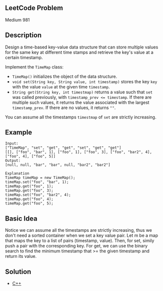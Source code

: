 ## LeetCode Problem
Medium 981

## Description
Design a time-based key-value data structure that can store multiple values for the same key at different time stamps and retrieve the key's value at a certain timestamp.

Implement the `TimeMap` class:
- `TimeMap()` initializes the object of the data structure.
- `void set(String key, String value, int timestamp)` stores the key `key` with the value `value` at the given time `timestamp`. 
- `String get(String key, int timestmap)` returns a value such that `set` was called previously, with `timestamp_prev <= timestamp`. If there are multiple such values, it returns the value associated with the largest `timestamp_prev`. If there are no values, it returns `""`.

You can assume all the timestamps `timestmap` of `set` are strictly increasing.

## Example
```
Input:
["TimeMap", "set", "get", "get", "set", "get", "get"]
[[], ["foo", "bar", 1], ["foo", 1], ["foo", 3], ["foo", "bar2", 4], ["foo", 4], ["foo", 5]]
Output:
[null, null, "bar", "bar", null, "bar2", "bar2"]

Explanation
TimeMap timeMap = new TimeMap();
timeMap.set("foo", "bar", 1);
timeMap.get("foo", 1);
timeMap.get("foo", 3);
timeMap.set("foo", "bar2", 4);
timeMap.get("foo", 4);
timeMap.get("foo", 5);
```

## Basic Idea
Notice we can assume all the timestamps are strictly increasing, thus we don't need a sorted container when we set a key value pair. Let m be a map that maps the key to a list of pairs (timestamp, value). Then, for set, simily push a pair with the corresponding key. For get, we can use the binary search to find the minimum timestamp that >= the given timestamp and return its value.

## Solution
- [C++](./solution.cpp)